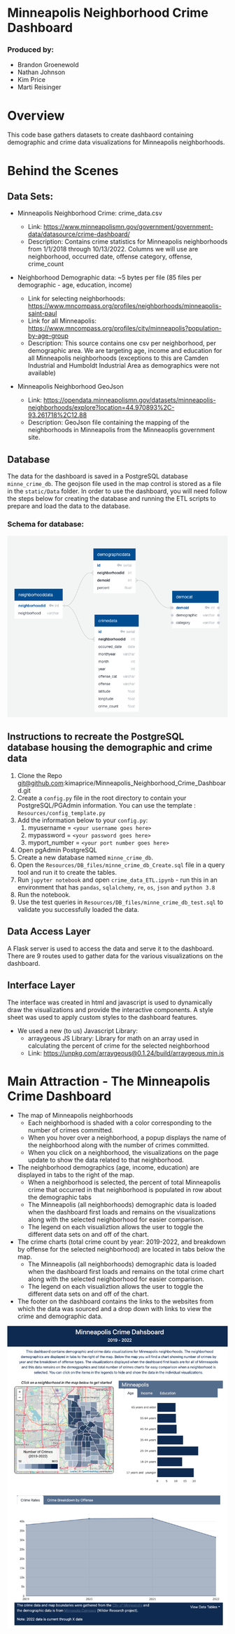 # Minneapolis Neighborhood Crime Dashboard

### Produced by:
* Brandon Groenewold
* Nathan Johnson
* Kim Price
* Marti Reisinger

# Overview
This code base gathers datasets to create dashbaord containing demographic and crime data visualizations for Minneapolis neighborhoods. 

# Behind the Scenes

## Data Sets:

 * Minneapolis Neighborhood Crime: crime_data.csv
	* Link: https://www.minneapolismn.gov/government/government-data/datasource/crime-dashboard/
	* Description: Contains crime statistics for Minneapolis neighborhoods from 1/1/2018 through 10/13/2022.  Columns we will use are neighborhood, occurred date, offense category, offense, crime_count 

* Neighborhood Demographic data: ~5 bytes per file (85 files per demographic - age, education, income)
	* Link for selecting neighborhoods: https://www.mncompass.org/profiles/neighborhoods/minneapolis-saint-paul
	* Link for all Minneapolis: https://www.mncompass.org/profiles/city/minneapolis?population-by-age-group
	* Description: This source contains one csv per neighborhood, per demographic area. We are targeting age, income and education for all Minneapolis neighborhoods (exceptions to this are Camden Industrial and Humboldt Industrial Area as demographics were not available)
	
* Minneapolis Neighborhood GeoJson
	* Link:  https://opendata.minneapolismn.gov/datasets/minneapolis-neighborhoods/explore?location=44.970893%2C-93.261718%2C12.88
	* Description: GeoJson file containing the mapping of the neighborhoods in Minneapolis from the Minneaoplis government site.


## Database
The data for the dashboard is saved in a PostgreSQL database ``minne_crime_db``.  The geojson file used in the map control is stored as a file in the ``static/Data`` folder.  In order to use the dashboard, you will need follow the steps below for creating the database and running the ETL scripts to prepare and load the data to the database.

### Schema for database:

![alt text](/Resources/DB_files/DB_schema.png)


## Instructions to recreate the PostgreSQL database housing the demographic and crime data

 1. Clone the Repo git@github.com:kimaprice/Minneapolis_Neighborhood_Crime_Dashboard.git
 1. Create a `config.py` file in the root directory to contain your PostgreSQL/PGAdmin information. You can use the template : `Resources/config_template.py`
 1. Add the information below to your `config.py`:
	1. myusername = `<your username goes here>`
	1. mypassword = `<your password goes here>`
	1. myport_number = `<your port number goes here>`
 1. Open pgAdmin PostgreSQL
 1. Create a new database named ``minne_crime_db``.
 1. Open the ``Resources/DB_files/minne_crime_db_Create.sql`` file in a query tool and run it to create the tables.
 1. Run ``jupyter notebook`` and open ``crime_data_ETL.ipynb`` - run this in an environment that has `pandas`, `sqlalchemy`, `re`, `os`, `json` and `python 3.8`
 1. Run the notebook.
 1. Use the test queries in ``Resources/DB_files/minne_crime_db_test.sql`` to validate you successfully loaded the data.

## Data Access Layer
A Flask server is used to access the data and serve it to the dashboard.  There are 9 routes used to gather data for the various visualizations on the dashboard.

## Interface Layer
The interface was created in html and javascript is used to dynamically draw the visualizations and provide the interactive components.  A style sheet was used to apply custom styles to the dashboard features.
 * We used a new (to us) Javascript Library:
	* arraygeous JS Library: Library for math on an array used in calculating the percent of crime for the selected neighborhood
	* Link: https://unpkg.com/arraygeous@0.1.24/build/arraygeous.min.js

# Main Attraction - The Minneapolis Crime Dashboard
 * The map of Minneapolis neighborhoods
	* Each neighborhood is shaded with a color corresponding to the number of crimes committed.
	* When you hover over a neighborhood, a popup displays the name of the neighborhood along with the number of crimes committed.
	* When you click on a neighborhood, the visualizations on the page update to show the data related to that neighborhood.
 * The neighborhood demographics (age, income, education) are displayed in tabs to the right of the map.
	* When a neighborhood is selected, the percent of total Minneapolis crime that occurred in that neighborhood is populated in row about the demographic tabs
	* The Minneapolis (all neighborhoods) demographic data is loaded when the dashboard first loads and remains on the visualizations along with the selected neighborhood for easier comparison.
	* The legend on each visualiztion allows the user to toggle the different data sets on and off of the chart.
 * The crime charts (total crime count by year: 2019-2022, and breakdown by offense for the selected neighborhood) are located in tabs below the map.
	* The Minneapolis (all neighborhoods) demographic data is loaded when the dashboard first loads and remains on the total crime chart along with the selected neighborhood for easier comparison.
	* The legend on each visualiztion allows the user to toggle the different data sets on and off of the chart.
*  The footer on the dashboard contains the links to the websites from which the data was sourced and a drop down with links to view the crime and demographic data. 

![alt text](/Resources/dashboard.png)